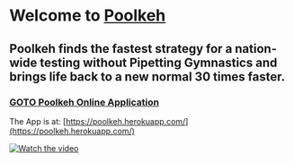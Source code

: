 # Welcome to [Poolkeh](https://poolkeh.herokuapp.com/)

## Poolkeh finds the fastest strategy for a nation-wide testing without Pipetting Gymnastics and brings life back to a new normal 30 times faster.



### [GOTO Poolkeh Online Application](https://poolkeh.herokuapp.com/)

The App is at:
[https://poolkeh.herokuapp.com/](https://poolkeh.herokuapp.com/)


[![Watch the video](https://i.imgur.com/GeYuCnd.png)](https://www.youtube.com/watch?v=5GIrsYVs71c)
